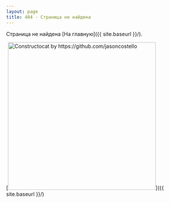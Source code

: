 ```yaml
---
layout: page
title: 404 - Страница не найдена
---
```


Страница не найдена [На главную]({{ site.baseurl }}/).

[<img src="{{ site.baseurl }}/images/404.jpg" alt="Constructocat by https://github.com/jasoncostello" style="width: 400px;"/>]({{ site.baseurl }}/)